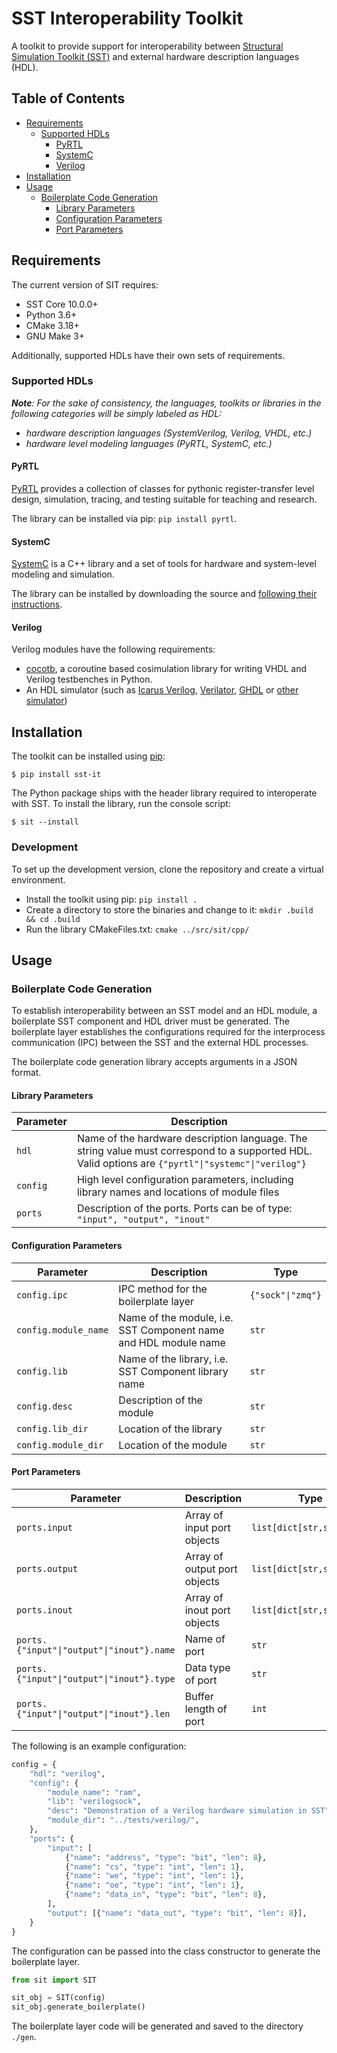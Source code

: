 # SST Interoperability Toolkit

A toolkit to provide support for interoperability between [Structural Simulation Toolkit (SST)](https://github.com/sstsimulator/sst-core) and external hardware description languages (HDL).

## Table of Contents

- [Requirements](#requirements)
  - [Supported HDLs](#supported-hdls)
    - [PyRTL](#pyrtl)
    - [SystemC](#systemc)
    - [Verilog](#verilog)
- [Installation](#installation)
- [Usage](#usage)
  - [Boilerplate Code Generation](#black-box-code-generation)
    - [Library Parameters](#library-parameters)
    - [Configuration Parameters](#configuration-parameters)
    - [Port Parameters](#port-parameters)

## Requirements

The current version of SIT requires:

- SST Core 10.0.0+
- Python 3.6+
- CMake 3.18+
- GNU Make 3+

Additionally, supported HDLs have their own sets of requirements.

### Supported HDLs

___Note__: For the sake of consistency, the languages, toolkits or libraries in the following categories will be simply labeled as HDL:_
- _hardware description languages (SystemVerilog, Verilog, VHDL, etc.)_
- _hardware level modeling languages (PyRTL, SystemC, etc.)_

#### PyRTL

[PyRTL](https://ucsbarchlab.github.io/PyRTL/) provides a collection of classes for pythonic register-transfer level design, simulation, tracing, and testing suitable for teaching and research.

The library can be installed via pip: `pip install pyrtl`.

#### SystemC

[SystemC](https://systemc.org/overview/systemc/) is a C++ library and a set of tools for hardware and system-level modeling and simulation.

The library can be installed by downloading the source and [following their instructions](https://github.com/accellera-official/systemc/blob/master/INSTALL.md).

#### Verilog

Verilog modules have the following requirements:

- [cocotb](https://github.com/cocotb/cocotb), a coroutine based cosimulation library for writing VHDL and Verilog testbenches in Python.
- An HDL simulator (such as [Icarus Verilog](https://docs.cocotb.org/en/stable/simulator_support.html#icarus-verilog),
[Verilator](https://docs.cocotb.org/en/stable/simulator_support.html#verilator),
[GHDL](https://docs.cocotb.org/en/stable/simulator_support.html#ghdl) or
[other simulator](https://docs.cocotb.org/en/stable/simulator_support.html))

## Installation

The toolkit can be installed using [pip](https://pip.pypa.io/en/stable/getting-started/):

`$ pip install sst-it`

The Python package ships with the header library required to interoperate with SST. To install the library, run the console script:

`$ sit --install`

### Development

To set up the development version, clone the repository and create a virtual environment.

- Install the toolkit using pip: `pip install .`
- Create a directory to store the binaries and change to it: `mkdir .build && cd .build`
- Run the library CMakeFiles.txt: `cmake ../src/sit/cpp/`

## Usage

### Boilerplate Code Generation

To establish interoperability between an SST model and an HDL module, a boilerplate SST component and HDL driver must be generated. The boilerplate layer establishes the configurations required for the interprocess communication (IPC) between the SST and the external HDL processes.

The boilerplate code generation library accepts arguments in a JSON format.

#### Library Parameters

|Parameter|Description|
|---------|-----------|
|`hdl`|Name of the hardware description language. The string value must correspond to a supported HDL. Valid options are `{"pyrtl"\|"systemc"\|"verilog"}`|
|`config`|High level configuration parameters, including library names and locations of module files|
|`ports`|Description of the ports. Ports can be of type: `"input", "output", "inout"`|

#### Configuration Parameters

|Parameter|Description|Type|
|---------|-----------|----|
|`config.ipc`|IPC method for the boilerplate layer|`{"sock"\|"zmq"}`|
|`config.module_name`|Name of the module, i.e. SST Component name and HDL module name|`str`|
|`config.lib`|Name of the library, i.e. SST Component library name|`str`|
|`config.desc`|Description of the module|`str`|
|`config.lib_dir`|Location of the library|`str`|
|`config.module_dir`|Location of the module|`str`|

#### Port Parameters

|Parameter|Description|Type|
|---------|-----------|----|
|`ports.input`|Array of input port objects|`list[dict[str,str\|int]]`|
|`ports.output`|Array of output port objects|`list[dict[str,str\|int]]`|
|`ports.inout`|Array of inout port objects|`list[dict[str,str\|int]]`|
|`ports.{"input"\|"output"\|"inout"}.name`|Name of port|`str`|
|`ports.{"input"\|"output"\|"inout"}.type`|Data type of port|`str`|
|`ports.{"input"\|"output"\|"inout"}.len`|Buffer length of port|`int`|

The following is an example configuration:
```python
config = {
    "hdl": "verilog",
    "config": {
        "module_name": "ram",
        "lib": "verilogsock",
        "desc": "Demonstration of a Verilog hardware simulation in SST",
        "module_dir": "../tests/verilog/",
    },
    "ports": {
        "input": [
            {"name": "address", "type": "bit", "len": 8},
            {"name": "cs", "type": "int", "len": 1},
            {"name": "we", "type": "int", "len": 1},
            {"name": "oe", "type": "int", "len": 1},
            {"name": "data_in", "type": "bit", "len": 8},
        ],
        "output": [{"name": "data_out", "type": "bit", "len": 8}],
    }
}
```

The configuration can be passed into the class constructor to generate the boilerplate layer.

```python
from sit import SIT

sit_obj = SIT(config)
sit_obj.generate_boilerplate()
```

The boilerplate layer code will be generated and saved to the directory `./gen`.
